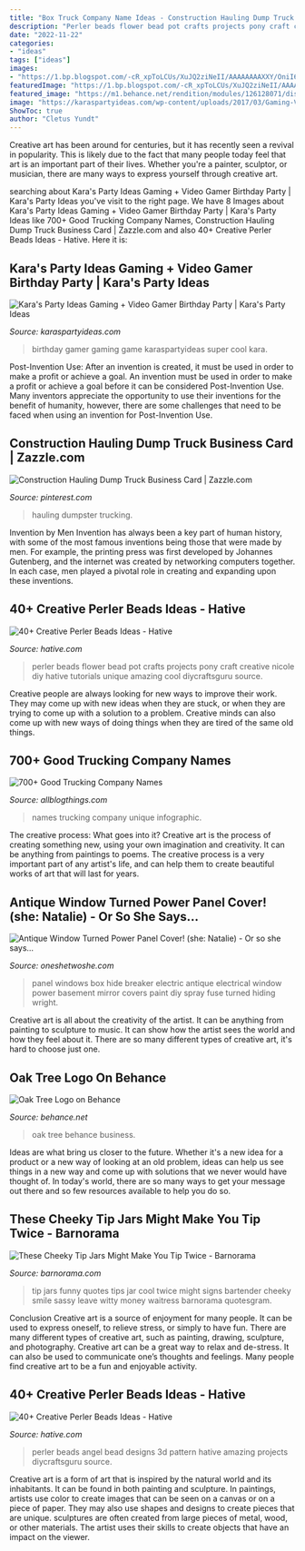 ```yaml
---
title: "Box Truck Company Name Ideas - Construction Hauling Dump Truck Business Card"
description: "Perler beads flower bead pot crafts projects pony craft creative nicole diy hative tutorials unique amazing cool diycraftsguru source"
date: "2022-11-22"
categories:
- "ideas"
tags: ["ideas"]
images:
- "https://1.bp.blogspot.com/-cR_xpToLCUs/XuJQ2ziNeII/AAAAAAAAXXY/OniI6NQg_Ps2gJ7Dqa7v94fkVyf_elkwgCK4BGAsYHg/d/12.png"
featuredImage: "https://1.bp.blogspot.com/-cR_xpToLCUs/XuJQ2ziNeII/AAAAAAAAXXY/OniI6NQg_Ps2gJ7Dqa7v94fkVyf_elkwgCK4BGAsYHg/d/12.png"
featured_image: "https://m1.behance.net/rendition/modules/126128071/disp/24a3af56ddbe13ab028721d98a3ff0cb.jpg"
image: "https://karaspartyideas.com/wp-content/uploads/2017/03/Gaming-Video-Gamer-Birthday-Party-via-Karas-Party-Ideas-KarasPartyIdeas.com15.jpeg"
ShowToc: true
author: "Cletus Yundt"
---
```



Creative art has been around for centuries, but it has recently seen a revival in popularity. This is likely due to the fact that many people today feel that art is an important part of their lives. Whether you're a painter, sculptor, or musician, there are many ways to express yourself through creative art.

	

		
searching about Kara&#039;s Party Ideas Gaming + Video Gamer Birthday Party | Kara&#039;s Party Ideas you've visit to the right page. We have 8 Images about Kara&#039;s Party Ideas Gaming + Video Gamer Birthday Party | Kara&#039;s Party Ideas like 700+ Good Trucking Company Names, Construction Hauling Dump Truck Business Card | Zazzle.com and also 40+ Creative Perler Beads Ideas - Hative. Here it is:
		
    
## Kara&#039;s Party Ideas Gaming + Video Gamer Birthday Party | Kara&#039;s Party Ideas

<img loading=lazy src="https://karaspartyideas.com/wp-content/uploads/2017/03/Gaming-Video-Gamer-Birthday-Party-via-Karas-Party-Ideas-KarasPartyIdeas.com15.jpeg" onerror="this.onerror=null;this.src='https://tse3.mm.bing.net/th?id=OIP.lbZKoW9Z_eMVmKzCtyr4hgHaKl&amp;pid=15.1';" alt="Kara&#039;s Party Ideas Gaming + Video Gamer Birthday Party | Kara&#039;s Party Ideas">

_Source: karaspartyideas.com_

>birthday gamer gaming game karaspartyideas super cool kara. 

	

Post-Invention Use: After an invention is created, it must be used in order to make a profit or achieve a goal.
An invention must be used in order to make a profit or achieve a goal before it can be considered Post-Invention Use. Many inventors appreciate the opportunity to use their inventions for the benefit of humanity, however, there are some challenges that need to be faced when using an invention for Post-Invention Use.

    
## Construction Hauling Dump Truck Business Card | Zazzle.com

<img loading=lazy src="https://i.pinimg.com/736x/b0/7b/35/b07b3556b9646a3bb0fdb95d01d62dca.jpg" onerror="this.onerror=null;this.src='https://tse3.mm.bing.net/th?id=OIP.kR8eYRQBBG_GVS7x2X0AhwHaHa&amp;pid=15.1';" alt="Construction Hauling Dump Truck Business Card | Zazzle.com">

_Source: pinterest.com_

>hauling dumpster trucking. 

	

Invention by Men
Invention has always been a key part of human history, with some of the most famous inventions being those that were made by men. For example, the printing press was first developed by Johannes Gutenberg, and the internet was created by networking computers together. In each case, men played a pivotal role in creating and expanding upon these inventions.

    
## 40+ Creative Perler Beads Ideas - Hative

<img loading=lazy src="https://hative.com/wp-content/uploads/2014/04/perler-beads-ideas/17-flower-pot-perler-beads.jpg" onerror="this.onerror=null;this.src='https://tse1.mm.bing.net/th?id=OIP.PpKHyO12P_RtQSamgMURVQHaMX&amp;pid=15.1';" alt="40+ Creative Perler Beads Ideas - Hative">

_Source: hative.com_

>perler beads flower bead pot crafts projects pony craft creative nicole diy hative tutorials unique amazing cool diycraftsguru source. 

	

Creative people are always looking for new ways to improve their work. They may come up with new ideas when they are stuck, or when they are trying to come up with a solution to a problem. Creative minds can also come up with new ways of doing things when they are tired of the same old things.

    
## 700+ Good Trucking Company Names

<img loading=lazy src="https://1.bp.blogspot.com/-cR_xpToLCUs/XuJQ2ziNeII/AAAAAAAAXXY/OniI6NQg_Ps2gJ7Dqa7v94fkVyf_elkwgCK4BGAsYHg/d/12.png" onerror="this.onerror=null;this.src='https://tse1.mm.bing.net/th?id=OIP.pY9FrpxVyKeMK5SaZCP41gHaRO&amp;pid=15.1';" alt="700+ Good Trucking Company Names">

_Source: allblogthings.com_

>names trucking company unique infographic. 

	

The creative process: What goes into it?
Creative art is the process of creating something new, using your own imagination and creativity. It can be anything from paintings to poems. The creative process is a very important part of any artist's life, and can help them to create beautiful works of art that will last for years.

    
## Antique Window Turned Power Panel Cover! (she: Natalie) - Or So She Says...

<img loading=lazy src="https://oneshetwoshe.com/wp-content/uploads/2011/04/antiquewindow09.jpg" onerror="this.onerror=null;this.src='https://tse4.mm.bing.net/th?id=OIP.eSNttvEAQWjJf8hnAoRGDQAAAA&amp;pid=15.1';" alt="Antique Window Turned Power Panel Cover! (she: Natalie) - Or so she says...">

_Source: oneshetwoshe.com_

>panel windows box hide breaker electric antique electrical window power basement mirror covers paint diy spray fuse turned hiding wright. 

	

Creative art is all about the creativity of the artist. It can be anything from painting to sculpture to music. It can show how the artist sees the world and how they feel about it. There are so many different types of creative art, it's hard to choose just one.

    
## Oak Tree Logo On Behance

<img loading=lazy src="https://m1.behance.net/rendition/modules/126128071/disp/24a3af56ddbe13ab028721d98a3ff0cb.jpg" onerror="this.onerror=null;this.src='https://tse2.mm.bing.net/th?id=OIP.z1H-4hkC_l5LDN8QmhprAgHaMA&amp;pid=15.1';" alt="Oak Tree Logo on Behance">

_Source: behance.net_

>oak tree behance business. 

	

Ideas are what bring us closer to the future. Whether it's a new idea for a product or a new way of looking at an old problem, ideas can help us see things in a new way and come up with solutions that we never would have thought of. In today's world, there are so many ways to get your message out there and so few resources available to help you do so.

    
## These Cheeky Tip Jars Might Make You Tip Twice - Barnorama

<img loading=lazy src="http://www.barnorama.com/wp-content/images/2012/03/these_cheeky_tip_jars_might_make_you_tip_twice/09-these_cheeky_tip_jars_might_make_you_tip_twice.jpg" onerror="this.onerror=null;this.src='https://tse1.mm.bing.net/th?id=OIP.REEqYAlYVO-oH1i7xJtq4wHaJ6&amp;pid=15.1';" alt="These Cheeky Tip Jars Might Make You Tip Twice - Barnorama">

_Source: barnorama.com_

>tip jars funny quotes tips jar cool twice might signs bartender cheeky smile sassy leave witty money waitress barnorama quotesgram. 

	

Conclusion
Creative art is a source of enjoyment for many people. It can be used to express oneself, to relieve stress, or simply to have fun. There are many different types of creative art, such as painting, drawing, sculpture, and photography.
Creative art can be a great way to relax and de-stress. It can also be used to communicate one’s thoughts and feelings. Many people find creative art to be a fun and enjoyable activity.

    
## 40+ Creative Perler Beads Ideas - Hative

<img loading=lazy src="https://hative.com/wp-content/uploads/2014/04/perler-beads-ideas/40-angel-perler-beads.jpg" onerror="this.onerror=null;this.src='https://tse4.mm.bing.net/th?id=OIP.1p0xJDkgMRz-Pqb1iiiPZAHaFA&amp;pid=15.1';" alt="40+ Creative Perler Beads Ideas - Hative">

_Source: hative.com_

>perler beads angel bead designs 3d pattern hative amazing projects diycraftsguru source. 

	

Creative art is a form of art that is inspired by the natural world and its inhabitants. It can be found in both painting and sculpture. In paintings, artists use color to create images that can be seen on a canvas or on a piece of paper. They may also use shapes and designs to create pieces that are unique. sculptures are often created from large pieces of metal, wood, or other materials. The artist uses their skills to create objects that have an impact on the viewer.

